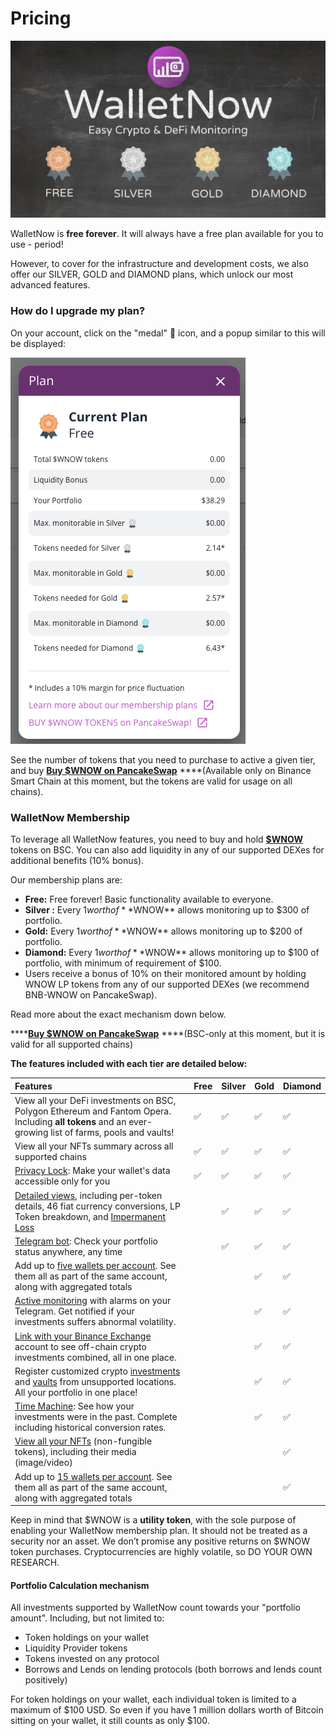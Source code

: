 # Pricing

![](.gitbook/assets/image%20%2866%29.png)

WalletNow is **free forever**. It will always have a free plan available for you to use - period!

However, to cover for the infrastructure and development costs, we also offer our SILVER, GOLD and DIAMOND plans, which unlock our most advanced features.

### How do I upgrade my plan?

On your account, click on the "medal" 🏅 icon, and a popup similar to this will be displayed:

![](.gitbook/assets/image%20%2865%29.png)

See the number of tokens that you need to purchase to active a given tier, and buy [**Buy $WNOW on PancakeSwap**](https://exchange.pancakeswap.finance/#/swap?outputCurrency=0x56aa0237244c67b9a854b4efe8479cca0b105289) ****\(Available only on Binance Smart Chain at this moment, but the tokens are valid for usage on all chains\).

### WalletNow Membership <a id="e44b"></a>

To leverage all WalletNow features, you need to buy and hold [**$WNOW**](wnow-tokenomics.md) tokens on BSC. You can also add liquidity in any of our supported DEXes for additional benefits \(10% bonus\).

Our membership plans are:

* **Free:** Free forever! Basic functionality available to everyone.
* **Silver :** Every $1 worth of **$WNOW** allows monitoring up to $300 of portfolio.
* **Gold:** Every $1 worth of **$WNOW** allows monitoring up to $200 of portfolio.
* **Diamond:** Every $1 worth of **$WNOW** allows monitoring up to $100 of portfolio, with minimum of requirement of $100.
* Users receive a bonus of 10% on their monitored amount by holding WNOW LP tokens from any of our supported DEXes \(we recommend BNB-WNOW on PancakeSwap\).

Read more about the exact mechanism down below.

\*\*\*\*[**Buy $WNOW on PancakeSwap**](https://exchange.pancakeswap.finance/#/swap?outputCurrency=0x56aa0237244c67b9a854b4efe8479cca0b105289) ****\(BSC-only at this moment, but it is valid for all supported chains\)

**The features included with each tier are detailed below:**

| Features | Free | Silver | Gold | Diamond |
| :--- | :--- | :--- | :--- | :--- |
| View all your DeFi investments on BSC, Polygon Ethereum and Fantom Opera. Including **all tokens** and an ever-growing list of farms, pools and vaults! | ✅ | ✅ | ✅ | ✅ |
| View all your NFTs summary across all supported chains | ✅ | ✅ | ✅ | ✅ |
| [Privacy Lock](features/privacy-lock.md): Make your wallet's data accessible only for you | ✅ | ✅ | ✅ | ✅ |
| [Detailed views](features/detailed-token-data.md), including per-token details, 46 fiat currency conversions, LP Token breakdown, and [Impermanent Loss](features/impermanent-loss.md) |  | ✅ | ✅ | ✅ |
| [Telegram bot](features/telegram-bot.md): Check your portfolio status anywhere, any time |  | ✅ | ✅ | ✅ |
| Add up to [five wallets per account](features/multiple-wallets.md). See them all as part of the same account, along with aggregated totals |  |  | ✅ | ✅ |
| [Active monitoring](features/active-monitoring.md) with alarms on your Telegram. Get notified if your investments suffers abnormal volatility. |  |  | ✅ | ✅ |
| [Link with your Binance Exchange](features/binance-exchange-integration.md) account to see off-chain crypto investments combined, all in one place. |  |  | ✅ | ✅ |
| Register customized crypto [investments](features/custom-investments.md) and [vaults](features/custom-vaults.md) from unsupported locations. All your portfolio in one place! |  |  | ✅ | ✅ |
| [Time Machine](features/time-machine.md): See how your investments were in the past. Complete including historical conversion rates. |  |  | ✅ | ✅ |
| [View all your NFTs](features/view-nfts.md) \(non-fungible tokens\), including their media \(image/video\) |  |  |  | ✅ |
| Add up to [15 wallets per account](features/multiple-wallets.md). See them all as part of the same account, along with aggregated totals |  |  |  | ✅ |

Keep in mind that $WNOW is a **utility token**, with the sole purpose of enabling your WalletNow membership plan. It should not be treated as a security nor an asset. We don’t promise any positive returns on $WNOW token purchases. Cryptocurrencies are highly volatile, so DO YOUR OWN RESEARCH.

#### Portfolio Calculation mechanism

All investments supported by WalletNow count towards your "portfolio amount". Including, but not limited to:

* Token holdings on your wallet
* Liquidity Provider tokens
* Tokens invested on any protocol
* Borrows and Lends on lending protocols \(both borrows and lends count positively\)

For token holdings on your wallet, each individual token is limited to a maximum of $100 USD. So even if you have 1 million dollars worth of Bitcoin sitting on your wallet, it still counts as only $100.

